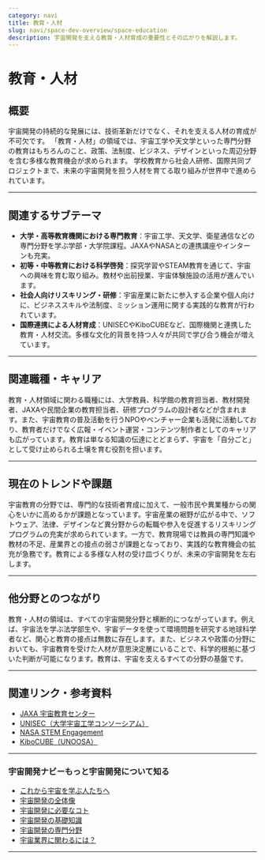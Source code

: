 ```yaml
---
category: navi
title: 教育・人材
slug: navi/space-dev-overview/space-education
description: 宇宙開発を支える教育・人材育成の重要性とその広がりを解説します。
---
```


# 教育・人材

## 概要  

宇宙開発の持続的な発展には、技術革新だけでなく、それを支える人材の育成が不可欠です。
「教育・人材」の領域では、宇宙工学や天文学といった専門分野の教育はもちろんのこと、政策、法制度、ビジネス、デザインといった周辺分野を含む多様な教育機会が求められます。
学校教育から社会人研修、国際共同プロジェクトまで、未来の宇宙開発を担う人材を育てる取り組みが世界中で進められています。

---

## 関連するサブテーマ  

- **大学・高等教育機関における専門教育**：宇宙工学、天文学、衛星通信などの専門分野を学ぶ学部・大学院課程。JAXAやNASAとの連携講座やインターンも充実。
- **初等・中等教育における科学啓発**：探究学習やSTEAM教育を通じて、宇宙への興味を育む取り組み。教材や出前授業、宇宙体験施設の活用が進んでいます。
- **社会人向けリスキリング・研修**：宇宙産業に新たに参入する企業や個人向けに、ビジネススキルや法制度、ミッション運用に関する実践的な教育が行われています。
- **国際連携による人材育成**：UNISECやKiboCUBEなど、国際機関と連携した教育・人材交流。多様な文化的背景を持つ人々が共同で学び合う機会が増えています。

---

## 関連職種・キャリア  

教育・人材領域に関わる職種には、大学教員、科学館の教育担当者、教材開発者、JAXAや民間企業の教育担当者、研修プログラムの設計者などが含まれます。また、宇宙教育の普及活動を行うNPOやベンチャー企業も活発に活動しており、教育者だけでなく広報・イベント運営・コンテンツ制作者としてのキャリアも広がっています。教育は単なる知識の伝達にとどまらず、宇宙を「自分ごと」として受け止められる土壌を育む役割を担います。

---

## 現在のトレンドや課題  

宇宙教育の分野では、専門的な技術者育成に加えて、一般市民や異業種からの関心をいかに高めるかが課題となっています。宇宙産業の裾野が広がる中で、ソフトウェア、法律、デザインなど異分野からの転職や参入を促進するリスキリングプログラムの充実が求められています。一方で、教育現場では教員の専門知識や教材の不足、産業界との接点の弱さが課題となっており、実践的な教育機会の拡充が急務です。教育による多様な人材の受け皿づくりが、未来の宇宙開発を左右します。

---

## 他分野とのつながり  

教育・人材の領域は、すべての宇宙開発分野と横断的につながっています。例えば、宇宙法を学ぶ法学部生や、宇宙データを使って環境問題を研究する地球科学者など、関心と教育の接点は無数に存在します。また、ビジネスや政策の分野においても、宇宙教育を受けた人材が意思決定層にいることで、科学的根拠に基づいた判断が可能になります。教育は、宇宙を支えるすべての分野の基盤です。

---

## 関連リンク・参考資料  

- [JAXA 宇宙教育センター](https://edu.jaxa.jp/)  
- [UNISEC（大学宇宙工学コンソーシアム）](https://unisec.jp)  
- [NASA STEM Engagement](https://www.nasa.gov/stem)  
- [KiboCUBE（UNOOSA）](https://www.unoosa.org/oosa/en/ourwork/psa/hsti/kibocube.html)  

---

### 宇宙開発ナビーもっと宇宙開発について知る
- [これから宇宙を学ぶ人たちへ](/navi/intro-to-space-dev)
- [宇宙開発の全体像](/navi/space-dev-overview)
- [宇宙開発に必要なコト](/navi/what-is-needed)
- [宇宙開発の基礎知識](/navi/basic-knowledge)
- [宇宙開発の専門分野](/navi/region-of-expertise)
- [宇宙業界に関わるには？](/navi/how-to-commit)

---